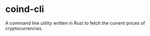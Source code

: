 # coind-cli

A command line utility written in Rust to fetch the current prices of cryptocurrencies.